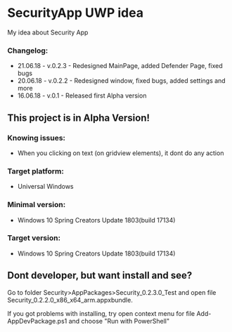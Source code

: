 # SecurityApp UWP idea
My idea about  Security App

### Changelog:
- 21.06.18 - v.0.2.3 - Redesigned MainPage, added Defender Page, fixed bugs
- 20.06.18 - v.0.2.2 - Redesigned window, fixed bugs, added settings and more
- 16.06.18 - v.0.1 - Released first Alpha version

## This project is in Alpha Version!

### Knowing issues:
- When you clicking on text (on gridview elements), it dont do any action

### Target platform:
- Universal Windows

### Minimal version:
- Windows 10 Spring Creators Update 1803(build 17134)

### Target version:
- Windows 10 Spring Creators Update 1803(build 17134)

## Dont developer, but want install and see?
Go to folder Security>AppPackages>Security_0.2.3.0_Test and open file Security_0.2.2.0_x86_x64_arm.appxbundle.

If you got problems with installing, try open context menu for file Add-AppDevPackage.ps1 and choose "Run with PowerShell"
